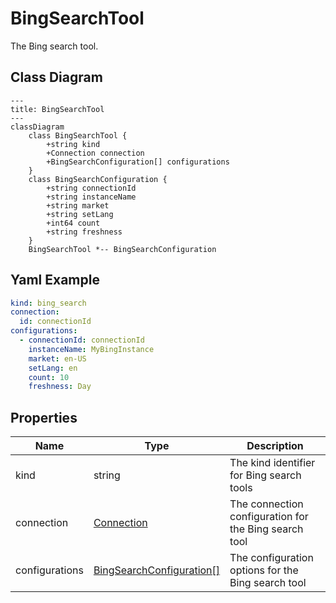 # BingSearchTool

The Bing search tool.

## Class Diagram

```mermaid
---
title: BingSearchTool
---
classDiagram
    class BingSearchTool {
        +string kind
        +Connection connection
        +BingSearchConfiguration[] configurations
    }
    class BingSearchConfiguration {
        +string connectionId
        +string instanceName
        +string market
        +string setLang
        +int64 count
        +string freshness
    }
    BingSearchTool *-- BingSearchConfiguration
```

## Yaml Example

```yaml
kind: bing_search
connection:
  id: connectionId
configurations:
  - connectionId: connectionId
    instanceName: MyBingInstance
    market: en-US
    setLang: en
    count: 10
    freshness: Day

```

## Properties

| Name | Type | Description |
| ---- | ---- | ----------- |
| kind | string | The kind identifier for Bing search tools  |
| connection | [Connection](Connection.md) | The connection configuration for the Bing search tool  |
| configurations | [BingSearchConfiguration[]](BingSearchConfiguration.md) | The configuration options for the Bing search tool  |
